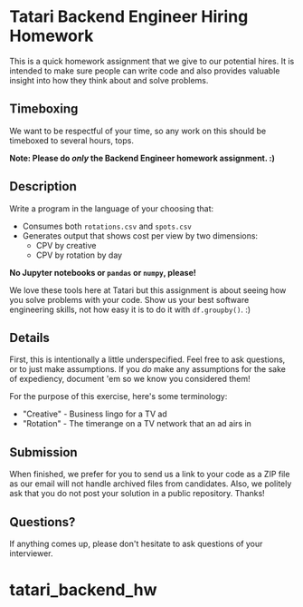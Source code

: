 # Tatari Backend Engineer Hiring Homework

This is a quick homework assignment that we give to our potential
hires.  It is intended to make sure people can write code and also
provides valuable insight into how they think about and solve problems.

## Timeboxing

We want to be respectful of your time, so any work on this should be
timeboxed to several hours, tops.

**Note: Please do _only_ the Backend Engineer homework assignment. :)**

## Description

Write a program in the language of your choosing that:

 * Consumes both `rotations.csv` and `spots.csv`
 * Generates output that shows cost per view by two dimensions:
   * CPV by creative
   * CPV by rotation by day

**No Jupyter notebooks or `pandas` or `numpy`, please!**

We love these tools here at Tatari but this assignment is about seeing how you solve problems with your code.
Show us your best software engineering skills, not how easy it is to do it with `df.groupby()`. :)

## Details

First, this is intentionally a little underspecified.  Feel free to
ask questions, or to just make assumptions.  If you *do* make any
assumptions for the sake of expediency, document 'em so we know you
considered them!

For the purpose of this exercise, here's some terminology:

 * "Creative" - Business lingo for a TV ad
 * "Rotation" - The timerange on a TV network that an ad airs in

## Submission

When finished, we prefer for you to send us a link to your code as a ZIP
file as our email will not handle archived files from candidates.  Also, we politely
ask that you do not post your solution in a public repository. Thanks!

## Questions?

If anything comes up, please don't hesitate to ask questions of your interviewer.
# tatari_backend_hw
